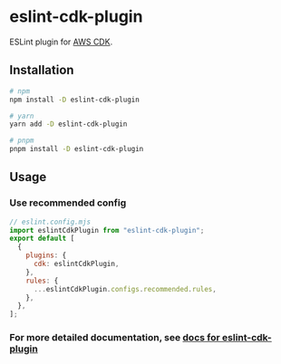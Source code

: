 # eslint-cdk-plugin

ESLint plugin for [AWS CDK](https://github.com/aws/aws-cdk).

## Installation

```bash
# npm
npm install -D eslint-cdk-plugin

# yarn
yarn add -D eslint-cdk-plugin

# pnpm
pnpm install -D eslint-cdk-plugin
```

## Usage

### Use recommended config

```js
// eslint.config.mjs
import eslintCdkPlugin from "eslint-cdk-plugin";
export default [
  {
    plugins: {
      cdk: eslintCdkPlugin,
    },
    rules: {
      ...eslintCdkPlugin.configs.recommended.rules,
    },
  },
];
```

### For more detailed documentation, see [docs for eslint-cdk-plugin](https://eslint-cdk-plugin.dev/)
